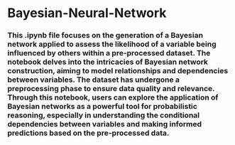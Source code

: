 # Bayesian-Neural-Network

### This .ipynb file focuses on the generation of a Bayesian network applied to assess the likelihood of a variable being influenced by others within a pre-processed dataset. The notebook delves into the intricacies of Bayesian network construction, aiming to model relationships and dependencies between variables. The dataset has undergone a preprocessing phase to ensure data quality and relevance. Through this notebook, users can explore the application of Bayesian networks as a powerful tool for probabilistic reasoning, especially in understanding the conditional dependencies between variables and making informed predictions based on the pre-processed data.
